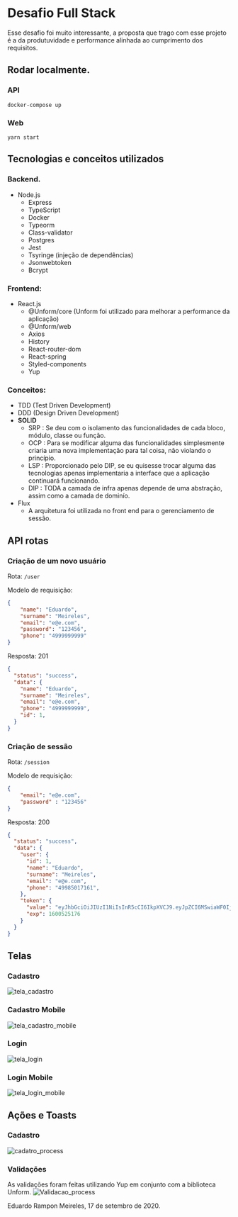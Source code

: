 # Desafio Full Stack

Esse desafio foi muito interessante, a proposta que trago com esse projeto é a da produtuvidade e performance alinhada ao cumprimento dos requisitos.

## Rodar localmente.
### API
`
docker-compose up
`

### Web
`
yarn start
`

## Tecnologias e conceitos utilizados

### Backend.
- Node.js
  - Express
  - TypeScript
  - Docker
  - Typeorm
  - Class-validator
  - Postgres
  - Jest
  - Tsyringe (injeção de dependências)
  - Jsonwebtoken
  - Bcrypt

### Frontend:
  - React.js
    - @Unform/core (Unform foi utilizado para melhorar a performance da aplicação)
    - @Unform/web
    - Axios
    - History
    - React-router-dom
    - React-spring
    - Styled-components
    - Yup

### Conceitos:
  - TDD (Test Driven Development)
  - DDD (Design Driven Development)
  - **S****O****L**I**D**
    - SRP : Se deu com o isolamento das funcionalidades de cada bloco, módulo, classe ou função.
    - OCP : Para se modificar alguma das funcionalidades simplesmente criaria uma nova implementação para tal coisa, não violando o princípio.
    - LSP : Proporcionado pelo DIP, se eu quisesse trocar alguma das tecnologias apenas implementaria a interface que a aplicação continuará funcionando.
    - DIP : TODA a camada de infra apenas depende de uma abstração, assim como a camada de dominío.
  - Flux
    - A arquitetura foi utilizada no front end para o gerenciamento de sessão.


## API rotas

### Criação de um novo usuário

Rota:
`/user
`

Modelo de requisição:
```json
{
	"name": "Eduardo",
	"surname": "Meireles",
	"email": "e@e.com",
	"password": "123456",
	"phone": "4999999999"
}
```

Resposta: 201
```json
{
  "status": "success",
  "data": {
    "name": "Eduardo",
    "surname": "Meireles",
    "email": "e@e.com",
    "phone": "4999999999",
    "id": 1,
  }
}
```

### Criação de sessão

Rota:
`/session`

Modelo de requisição:
```json
{
	"email": "e@e.com",
	"password" : "123456"
}
```

Resposta: 200
```json
{
  "status": "success",
  "data": {
    "user": {
      "id": 1,
      "name": "Eduardo",
      "surname": "Meireles",
      "email": "e@e.com",
      "phone": "49985017161",
    },
    "token": {
      "value": "eyJhbGciOiJIUzI1NiIsInR5cCI6IkpXVCJ9.eyJpZCI6MSwiaWF0IjoxNjAwMzUyMzc2LCJleHAiOjE2MDA1MjUxNzZ9.wioT2DD5EEP_qMHcw7oEjWCFW3rSpAeg1e6YHDHiEfQ",
      "exp": 1600525176
    }
  }
}
```

## Telas

### Cadastro
![tela_cadastro](https://user-images.githubusercontent.com/37454606/93495315-5f1a1c00-f8e4-11ea-9562-1e0f1d77bf90.png)

### Cadastro Mobile
![tela_cadastro_mobile](https://user-images.githubusercontent.com/37454606/93495677-c33ce000-f8e4-11ea-91a4-c4f4a8f8911f.png)

### Login
![tela_login](https://user-images.githubusercontent.com/37454606/93496028-2169c300-f8e5-11ea-820e-dd0c3d73e98d.png)

### Login Mobile
![tela_login_mobile](https://user-images.githubusercontent.com/37454606/93496361-7c031f00-f8e5-11ea-87e7-390839ebf3d4.png)

## Ações e Toasts

### Cadastro

![cadatro_process](https://user-images.githubusercontent.com/37454606/93497460-d2bd2880-f8e6-11ea-8fcc-600a6c88d618.gif)

### Validações

As validações foram feitas utilizando Yup em conjunto com a biblioteca Unform.
![Validacao_process](https://user-images.githubusercontent.com/37454606/93497827-4828f900-f8e7-11ea-99cb-9092a479e626.gif)

Eduardo Rampon Meireles, 17 de setembro de 2020.



